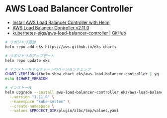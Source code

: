 # AWS Load Balancer Controller

- [Install AWS Load Balancer Controller with Helm](https://docs.aws.amazon.com/eks/latest/userguide/lbc-helm.html)
- [AWS Load Balancer Controller v2.11.0](https://kubernetes-sigs.github.io/aws-load-balancer-controller/v2.11/)
- [kubernetes-sigs/aws-load-balancer-controller | GitHub](https://github.com/kubernetes-sigs/aws-load-balancer-controller)

```bash
# リポジトリ追加
helm repo add eks https://aws.github.io/eks-charts

# リポジトリのアップデート
helm repo update eks

# インストールするチャートのバージョンチェック
CHART_VERSION=$(helm show chart eks/aws-load-balancer-controller | yq -r ".version")
echo $CHART_VERSION

# インストール
helm upgrade --install aws-load-balancer-controller eks/aws-load-balancer-controller \
  --version "1.11.0" \
  --namespace "kube-system" \
  --create-namespace \
  --values $PROJECT_DIR/plugin/albc/tmp/values.yaml
```